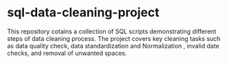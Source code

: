 # sql-data-cleaning-project
This repository cotains a collection of SQL scripts demonstrating different steps of data cleaning process. The project covers key cleaning tasks such as data quality check,  data standardization and Normalization , invalid date checks, and removal of unwanted spaces.

